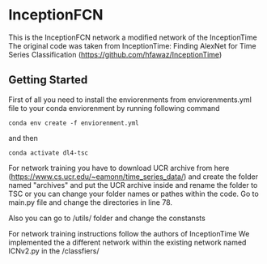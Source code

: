 # InceptionFCN
This is the InceptionFCN network a modified network of the InceptionTime
The original code was taken from InceptionTime: Finding AlexNet for Time Series Classification (https://github.com/hfawaz/InceptionTime)

## Getting Started
First of all you need to install the enviorenments from enviorenments.yml file to your conda enviorenment by running following command
```shell script
conda env create -f enviorenment.yml
```
and then 
```shell script
conda activate dl4-tsc
```
For network training you have to download UCR archive from here (https://www.cs.ucr.edu/~eamonn/time_series_data/) and create the folder named "archives" and put the UCR archive inside and rename the folder to TSC or you can change your folder names or pathes within the code. 
Go to main.py file and change the directories in line 78.

Also you can go to /utils/ folder and change the constansts 

For network training instructions follow the authors of InceptionTime
We implemented the a different network within the existing network named ICNv2.py in the /classfiers/
